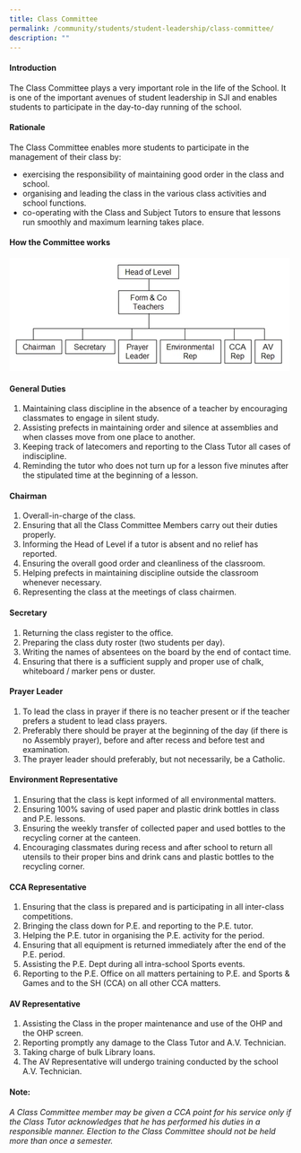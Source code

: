 ```yaml
---
title: Class Committee
permalink: /community/students/student-leadership/class-committee/
description: ""
---
```

#### Introduction

The Class Committee plays a very important role in the life of the School. It is one of the important avenues of student leadership in SJI and enables students to participate in the day-to-day running of the school.

#### Rationale

The Class Committee enables more students to participate in the management of their class by:

*   exercising the responsibility of maintaining good order in the class and school.
*   organising and leading the class in the various class activities and school functions.
*   co-operating with the Class and Subject Tutors to ensure that lessons run smoothly and maximum learning takes place.

#### How the Committee works
![Class Committee Structure](/images/Class_Committee_Structure.jpeg)

#### General Duties

  

1.  Maintaining class discipline in the absence of a teacher by encouraging classmates to engage in silent study.
2.  Assisting prefects in maintaining order and silence at assemblies and when classes move from one place to another.
3.  Keeping track of latecomers and reporting to the Class Tutor all cases of indiscipline.
4.  Reminding the tutor who does not turn up for a lesson five minutes after the stipulated time at the beginning of a lesson.

  

#### Chairman

  

1.  Overall-in-charge of the class.
2.  Ensuring that all the Class Committee Members carry out their duties properly.
3.  Informing the Head of Level if a tutor is absent and no relief has reported.
4.  Ensuring the overall good order and cleanliness of the classroom.
5.  Helping prefects in maintaining discipline outside the classroom whenever necessary.
6.  Representing the class at the meetings of class chairmen.

  

#### Secretary

  

1.  Returning the class register to the office.
2.  Preparing the class duty roster (two students per day).
3.  Writing the names of absentees on the board by the end of contact time.
4.  Ensuring that there is a sufficient supply and proper use of chalk, whiteboard / marker pens or duster.

  

#### Prayer Leader

  

1.  To lead the class in prayer if there is no teacher present or if the teacher prefers a student to lead class prayers.
2.  Preferably there should be prayer at the beginning of the day (if there is no Assembly prayer), before and after recess and before test and examination.
3.  The prayer leader should preferably, but not necessarily, be a Catholic.

  

#### Environment Representative

  

1.  Ensuring that the class is kept informed of all environmental matters.
2.  Ensuring 100% saving of used paper and plastic drink bottles in class and P.E. lessons.
3.  Ensuring the weekly transfer of collected paper and used bottles to the recycling corner at the canteen.
4.  Encouraging classmates during recess and after school to return all utensils to their proper bins and drink cans and plastic bottles to the recycling corner.

  

#### CCA Representative

  

1.  Ensuring that the class is prepared and is participating in all inter-class competitions.
2.  Bringing the class down for P.E. and reporting to the P.E. tutor.
3.  Helping the P.E. tutor in organising the P.E. activity for the period.
4.  Ensuring that all equipment is returned immediately after the end of the P.E. period.
5.  Assisting the P.E. Dept during all intra-school Sports events.
6.  Reporting to the P.E. Office on all matters pertaining to P.E. and Sports & Games and to the SH (CCA) on all other CCA matters.

  

#### AV Representative

  

1.  Assisting the Class in the proper maintenance and use of the OHP and the OHP screen.
2.  Reporting promptly any damage to the Class Tutor and A.V. Technician.
3.  Taking charge of bulk Library loans.
4.  The AV Representative will undergo training conducted by the school A.V. Technician.

  

#### Note:

  

_A Class Committee member may be given a CCA point for his service only if the Class Tutor acknowledges that he has performed his duties in a responsible manner. Election to the Class Committee should not be held more than once a semester._
